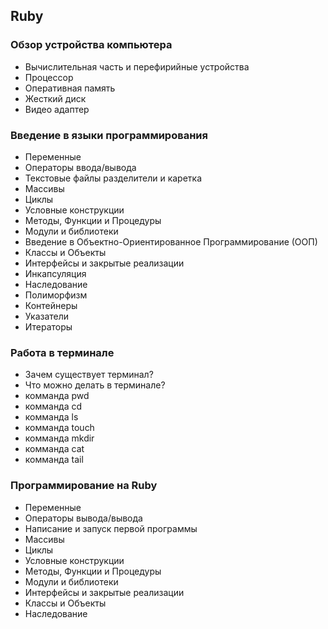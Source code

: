 ## Ruby

### Обзор устройства компьютера
* Вычислительная часть и перефирийные устройства
* Процессор
* Оперативная память
* Жесткий диск
* Видео адаптер

### Введение в языки программирования
* Переменные
* Операторы ввода/вывода
* Текстовые файлы разделители и каретка
* Массивы
* Циклы
* Условные конструкции
* Методы, Функции и Процедуры
* Модули и библиотеки
* Введение в Объектно-Ориентированное Программирование (ООП)
* Классы и Объекты
* Интерфейсы и закрытые реализации
* Инкапсуляция
* Наследование
* Полиморфизм
* Контейнеры
* Указатели
* Итераторы

### Работа в терминале
* Зачем существует терминал?
* Что можно делать в терминале?
* комманда pwd
* комманда cd
* комманда ls
* комманда touch
* комманда mkdir
* комманда cat
* комманда tail

### Программирование на Ruby
* Переменные
* Операторы вывода/вывода
* Написание и запуск первой программы
* Массивы
* Циклы
* Условные конструкции
* Методы, Функции и Процедуры
* Модули и библиотеки
* Интерфейсы и закрытые реализации
* Классы и Объекты
* Наследование
